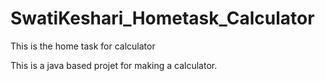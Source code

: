 # SwatiKeshari_Hometask_Calculator
This is the home task for calculator

This is a java based projet for making a calculator.
